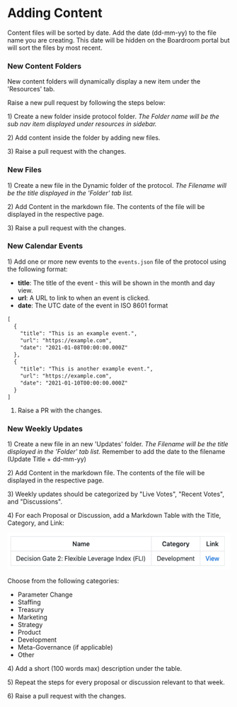 # Adding Content

Content files will be sorted by date. Add the date \(dd-mm-yy\) to the file name you are creating. This date will be hidden on the Boardroom portal but will sort the files by most recent.

### New Content Folders

New content folders will dynamically display a new item under the 'Resources' tab. 

Raise a new pull request by following the steps below:

1\) Create a new folder inside protocol folder. _The Folder name will be the sub nav item displayed under resources in sidebar._

2\) Add content inside the folder by adding new files.

3\) Raise a pull request with the changes.

### New Files

1\) Create a new file in the Dynamic folder of the protocol. _The Filename will be the title displayed in the 'Folder' tab list._

2\) Add Content in the markdown file. The contents of the file will be displayed in the respective page.

3\) Raise a pull request with the changes.

### New Calendar Events

1\) Add one or more new events to the `events.json` file of the protocol using the following format:

* **title**: The title of the event - this will be shown in the month and day view.
* **url**: A URL to link to when an event is clicked.
* **date**: The UTC date of the event in ISO 8601 format

```text
[
  {
    "title": "This is an example event.",
    "url": "https://example.com",
    "date": "2021-01-08T00:00:00.000Z"
  },
  {
    "title": "This is another example event.",
    "url": "https://example.com",
    "date": "2021-01-10T00:00:00.000Z"
  }
]
```

1. Raise a PR with the changes.

### New Weekly Updates

1\) Create a new file in an new 'Updates' folder. _The Filename will be the title displayed in the 'Folder' tab list._ Remember to add the date to the filename \(Update Title + dd-mm-yy\)

2\) Add Content in the markdown file. The contents of the file will be displayed in the respective page.

3\) Weekly updates should be categorized by "Live Votes", "Recent Votes", and "Discussions".

4\) For each Proposal or Discussion, add a Markdown Table with the Title, Category, and Link:

![](../.gitbook/assets/weekly-update-example.png)

Choose from the following categories: 

* Parameter Change
* Staffing
* Treasury
* Marketing
* Strategy
* Product
* Development
* Meta-Governance \(if applicable\)
* Other

4\) Add a short \(100 words max\) description under the table.

5\) Repeat the steps for every proposal or discussion relevant to that week.

6\) Raise a pull request with the changes.

